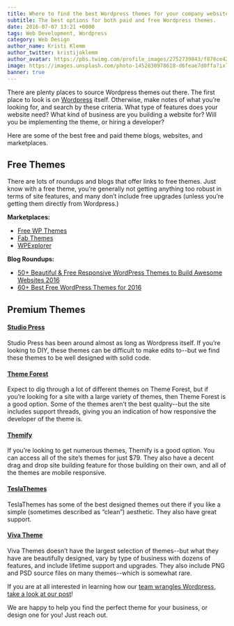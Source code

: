 ```yaml
---
title: Where to find the best Wordpress themes for your company website
subtitle: The best options for both paid and free Wordpress themes.
date: 2016-07-07 13:21 +0000
tags: Web Development, Wordpress
category: Web Design
author_name: Kristi Klemm
author_twitter: kristijoklemm
author_avatar: https://pbs.twimg.com/profile_images/2752739843/f878ce42bbeb25aec4c29e24240ae98d.png
image: https://images.unsplash.com/photo-1452830978618-d6feae7d0ffa?ixlib=rb-0.3.5&q=80&fm=jpg&crop=entropy&s=cb554704ba485a9638b4dd5c6ba66265
banner: true
---
```


There are plenty places to source Wordpress themes out there. The first place to look is on <a href="https://wordpress.com/" target="_blank">Wordpress</a> itself. Otherwise, make notes of what you’re looking for, and search by these criteria. What type of features does your website need? What kind of business are you building a website for? Will you be implementing the theme, or hiring a developer? 

Here are some of the best free and paid theme blogs, websites, and marketplaces. 

## Free Themes

There are lots of roundups and blogs that offer links to free themes. Just know with a free theme, you’re generally not getting anything too robust in terms of site features, and many don’t include free upgrades (unless you’re getting them directly from Wordpress.)

**Marketplaces:**  
<ul>
  <li><a href="https://freewpthemes.com/" target="_blank">Free WP Themes</a></li>
  <li><a href="http://www.fabthemes.com/" target="_blank">Fab Themes</a></li>
  <li><a href="http://www.wpexplorer.com/top-free-themes/" target="_blank">WPExplorer</a></li>
</ul>

**Blog Roundups:**  
<ul>
  <li><a href="https://colorlib.com/wp/free-wordpress-themes/" target="_blank">50+ Beautiful & Free Responsive WordPress Themes to Build Awesome Websites 2016</a></li>
  <li><a href="http://www.codeinwp.com/blog/best-free-wordpress-themes/" target="_blank">60+ Best Free WordPress Themes for 2016</a></li>
</ul>

## Premium Themes

#### <a href="http://www.studiopress.com/" target="_blank">Studio Press</a>
Studio Press has been around almost as long as Wordpress itself. If you’re looking to DIY, these themes can be difficult to make edits to--but we find these themes to be well designed with solid code.

#### <a href="http://themeforest.net/" target="_blank">Theme Forest</a>
Expect to dig through a lot of different themes on Theme Forest, but if you’re looking for a site with a large variety of themes, then Theme Forest is a good option. Some of the themes aren’t the best quality--but the site includes support threads, giving you an indication of how responsive the developer of the theme is.

#### <a href="http://themify.me/" target="_blank">Themify</a>
If you’re looking to get numerous themes, Themify is a good option. You can access all of the site’s themes for just $79. They also have a decent drag and drop site building feature for those building on their own, and all of the themes are mobile responsive.

#### <a href="http://teslathemes.com/" target="_blank">TeslaThemes</a>
TeslaThemes has some of the best designed themes out there if you like a simple (sometimes described as “clean”) aesthetic. They also have great support.

#### <a href="http://www.vivathemes.com" target="_blank">Viva Theme</a>
Viva Themes doesn’t have the largest selection of themes--but what they have are beautifully designed, vary by type of business with dozens of features, and include lifetime support and upgrades. They also include PNG and PSD source files on many themes--which is somewhat rare.

If you are at all interested in learning how our [team wrangles Wordpress, take a look at our post](https://www.kohactive.com/blog/wordpress-workflow/)!

We are happy to help you find the perfect theme for your business, or design one for you! Just reach out.

